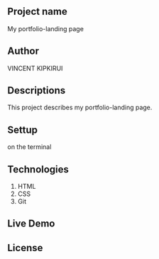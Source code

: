 ## Project name
My portfolio-landing page
## Author
VINCENT KIPKIRUI 
## Descriptions
This project describes my portfolio-landing page.
## Settup
on the terminal




## Technologies
1. HTML
2. CSS 
3. Git
## Live Demo

## License

